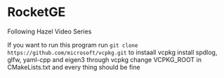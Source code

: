 # RocketGE

Following Hazel Video Series

If you want to run this program
run `git clone https://github.com/microsoft/vcpkg.git` to instaall vcpkg
install spdlog, glfw, yaml-cpp and eigen3 through vcpkg
change VCPKG_ROOT in CMakeLists.txt
and every thing should be fine
